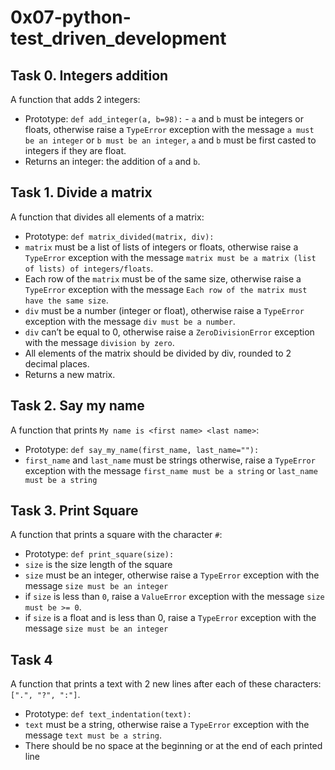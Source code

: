 # 0x07-python-test_driven_development

## Task 0. Integers addition
A function that adds 2 integers:
* Prototype: `def add_integer(a, b=98):` - `a` and `b` must be integers or floats, otherwise raise a `TypeError` exception with the message `a must be an integer` or `b must be an integer`, `a` and `b` must be first casted to integers if they are float.
* Returns an integer: the addition of `a` and `b`.

## Task 1. Divide a matrix
A function that divides all elements of a matrix:
* Prototype: `def matrix_divided(matrix, div):`
* `matrix` must be a list of lists of integers or floats, otherwise raise a `TypeError` exception with the message `matrix must be a matrix (list of lists) of integers/floats`.
* Each row of the `matrix` must be of the same size, otherwise raise a `TypeError` exception with the message `Each row of the matrix must have the same size`.
* `div` must be a number (integer or float), otherwise raise a `TypeError` exception with the message `div must be a number`.
* `div` can’t be equal to 0, otherwise raise a `ZeroDivisionError` exception with the message `division by zero`.
* All elements of the matrix should be divided by div, rounded to 2 decimal places.
* Returns a new matrix.

## Task 2. Say my name
A function that prints ```My name is <first name> <last name>```:
* Prototype: ```def say_my_name(first_name, last_name=""):```
* ```first_name``` and ```last_name``` must be strings otherwise, raise a ```TypeError``` exception with the message ```first_name must be a string``` or ```last_name must be a string```

## Task 3. Print Square
A function that prints a square with the character ```#```:
* Prototype: ```def print_square(size):```
* ```size``` is the size length of the square
* ```size``` must be an integer, otherwise raise a ```TypeError``` exception with the message ```size must be an integer```
* if ```size``` is less than ```0```, raise a ```ValueError``` exception with the message ```size must be >= 0```.
* if ```size``` is a float and is less than 0, raise a ```TypeError``` exception with the message ```size must be an integer```

## Task 4
A function that prints a text with 2 new lines after each of these characters: ```[".", "?", ":"]```.
* Prototype: ```def text_indentation(text):```
* ```text``` must be a string, otherwise raise a ```TypeError``` exception with the message ```text must be a string```.
* There should be no space at the beginning or at the end of each printed line
